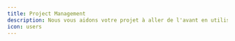 ```yaml
---
title: Project Management  
description: Nous vous aidons votre projet à aller de l'avant en utilisant des approches lean et agiles.  Et nous sommes bilingues, nous parlons à la fois "tech" et "produit".
icon: users
---
```

